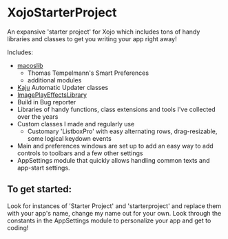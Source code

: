 # XojoStarterProject
An expansive 'starter project' for Xojo which includes tons of handy libraries and classes to get you writing your app right away!

Includes:

* [macoslib](https://github.com/vidalvanbergen/macoslib)
  * Thomas Tempelmann's Smart Preferences
  * additional modules
* [Kaju](https://github.com/ktekinay/Kaju) Automatic Updater classes
* [ImagePlayEffectsLibrary](https://sourceforge.net/projects/imageplay/)
* Build in Bug reporter
 * Libraries of handy functions, class extensions and tools I've collected over the years
* Custom classes I made and regularly use
  * Customary 'ListboxPro' with easy alternating rows, drag-resizable, some logical keydown events
* Main and preferences windows are set up to add an easy way to add controls to toolbars and a few other settings
* AppSettings module that quickly allows handling common texts and app-start settings.

## To get started:
Look for instances of 'Starter Project' and 'starterproject' and replace them with your app's name, change my name out for your own. Look through the constants in the AppSettings module to personalize your app and get to coding!